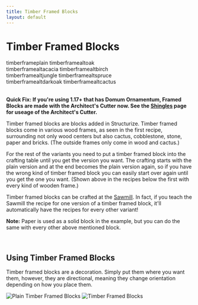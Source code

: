 ```yaml
---
title: Timber Framed Blocks
layout: default
---
```

# Timber Framed Blocks

<div class="infobox box text-center">
    <recipe>timberframeplain</recipe>
    <recipe>timberframealtoak</recipe><br>
    <recipe>timberframealtacacia</recipe>
    <recipe>timberframealtbirch</recipe><br>
    <recipe>timberframealtjungle</recipe>
    <recipe>timberframealtspruce</recipe><br>
    <recipe>timberframealtdarkoak</recipe>
    <recipe>timberframealtcactus</recipe><br>
</div>
<br>

**Quick Fix: If you're using 1.17+ that has Domum Ornamentum, Framed Blocks are made with the Architect's Cutter now. See the [Shingles](../../source/items/shingles) page for useage of the Architect's Cutter.**

Timber framed blocks are blocks added in Structurize. Timber framed blocks come in various wood frames, as seen in the first recipe, surrounding not only wood centers but also cactus, cobblestone, stone, paper and bricks. (The outside frames only come in wood and cactus.) 

For the rest of the variants you need to put a timber framed block into the crafting table until you get the version you want. The crafting starts with the plain version and at the end becomes the plain version again, so if you have the wrong kind of timber framed block you can easily start over again until you get the one you want. (Shown above in the recipes below the first with every kind of wooden frame.)

Timber framed blocks can be crafted at the [Sawmill](../../source/buildings/sawmill). In fact, if you teach the Sawmill the recipe for one version of a timber framed block, it'll automatically have the recipes for every other variant!

**Note:** Paper is used as a solid block in the example, but you can do the same with every other above mentioned block.

<br>

## Using Timber Framed Blocks

Timber framed blocks are a decoration. Simply put them where you want them, however, they are directional, meaning they change orientation depending on how you place them. 

<img src="../../assets/images/items/plain_timberframes.png" alt="Plain Timber Framed Blocks" />
<img src="../../assets/images/items/TimberedFrames.png" alt="Timber Framed Blocks" />
